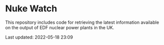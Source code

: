 # Nuke Watch

This repository includes code for retrieving the latest information available on the output of EDF nuclear power plants in the UK.

Last updated: 2022-05-18 23:09